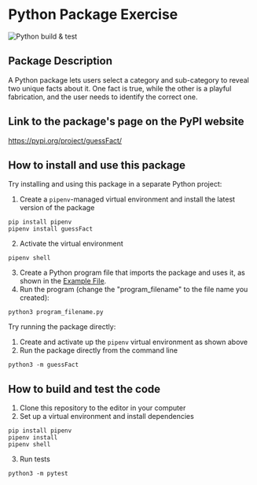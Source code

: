 # Python Package Exercise
![Python build & test](https://github.com/software-students-fall2024/3-python-package-thecoders2/actions/workflows/build.yaml/badge.svg)

## Package Description

A Python package lets users select a category and sub-category to reveal two unique facts about it. One fact is true, while the other is a playful fabrication, and the user needs to identify the correct one. 

## Link to the package's page on the PyPI website

https://pypi.org/project/guessFact/

## How to install and use this package

Try installing and using this package in a separate Python project:

1. Create a `pipenv`-managed virtual environment and install the latest version of the package 
```
pip install pipenv
pipenv install guessFact
```
2. Activate the virtual environment
```
pipenv shell
```
3. Create a Python program file that imports the package and uses it, as shown in the [Example File](https://github.com/software-students-fall2024/3-python-package-thecoders2/blob/main/example.py).
4. Run the program (change the "program_filename" to the file name you created):
```
python3 program_filename.py
```
Try running the package directly:
1. Create and activate up the `pipenv` virtual environment as shown above
2. Run the package directly from the command line
```
python3 -m guessFact
```

## How to build and test the code

1. Clone this repository to the editor in your computer
2. Set up a virtual environment and install dependencies
```
pip install pipenv
pipenv install
pipenv shell
```
3. Run tests
```
python3 -m pytest
```
